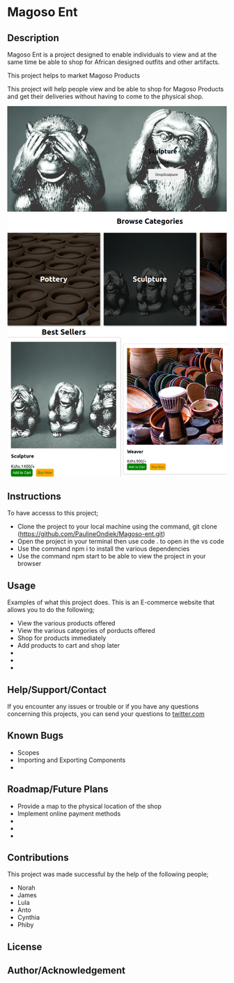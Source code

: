 # Magoso Ent
## Description
 Magoso Ent is a project designed to enable individuals to view and at the same time be able to shop for African designed outfits and other artifacts. 
 
 This project helps to market Magoso Products

 This project will help people view and be able to shop for Magoso Products and get their deliveries without having to come to the physical shop. 

 <img src="images/Screenshot from 2022-09-30 05-19-35.png"
     alt="Markdown Monster icon"
      />
      <img src="images/Screenshot from 2022-09-30 05-32-24.png"
     alt="Markdown Monster icon"
      />
     <img src="images/Screenshot from 2022-09-30 05-26-31.png"
     alt="Markdown Monster icon"
      />
      
      
 
      

## Instructions
To have accesss to this project;

* Clone the project to your local machine using the command, git clone (https://github.com/PaulineOndiek/Magoso-ent.git)
* Open the project in your terminal then use code . to open in the vs code
* Use the command npm i to install the various dependencies
* Use the command npm start to be able to view the project in your browser 

## Usage
Examples of what this project does. This is an E-commerce website that allows you to do the following;

* View the various products offered
* View the various categories of porducts offered
* Shop for products immediately
* Add products to cart and shop later
* 
*
*

## Help/Support/Contact
If you encounter any issues or trouble or if you have any questions concerning this projects, you can send your questions to 
[twitter.com](https://www.twitter.com)
## Known Bugs
* Scopes
* Importing and Exporting Components 
*
## Roadmap/Future Plans
* Provide a map to the physical location of the shop 
* Implement online payment methods
* 
* 
*

##  Contributions
This project was made successful by the help of the following people; 
* Norah
* James
* Lula
* Anto
* Cynthia
* Phiby

## License
## Author/Acknowledgement




